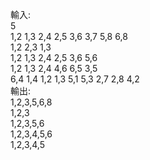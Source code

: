 輸入:<br>
5<br>
1,2 1,3 2,4 2,5 3,6 3,7 5,8 6,8<br>
1,2 2,3 1,3<br>
1,2 1,3 2,4 2,5 3,6 5,6<br>
1,2 1,3 2,4 4,6 6,5 3,5<br>
6,4 1,4 1,2 1,3 5,1 5,3 2,7 2,8 4,2<br>
輸出:<br>
1,2,3,5,6,8<br>
1,2,3<br>
1,2,3,5,6<br>
1,2,3,4,5,6<br>
1,2,3,4,5<br>